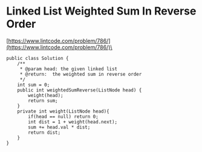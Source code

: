 # Linked List Weighted Sum In Reverse Order

[https://www.lintcode.com/problem/786/](https://www.lintcode.com/problem/786/)\


```
public class Solution {
    /**
     * @param head: the given linked list
     * @return:  the weighted sum in reverse order
     */
    int sum = 0;
    public int weightedSumReverse(ListNode head) {
        weight(head);
        return sum;
    }
    private int weight(ListNode head){
        if(head == null) return 0;
        int dist = 1 + weight(head.next);
        sum += head.val * dist;
        return dist;
    }
}
```
